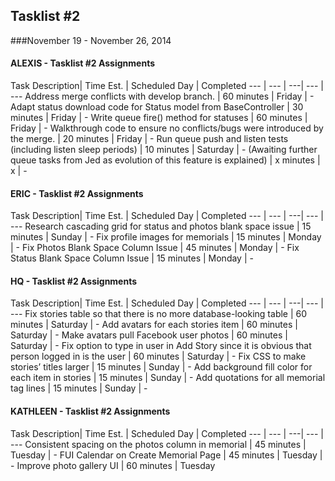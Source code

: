 ## Tasklist #2
###November 19 - November 26, 2014

#### ALEXIS - Tasklist #2 Assignments
Task Description| Time Est. | Scheduled Day | Completed
---   | ---   | ---| --- | ---
Address merge conflicts with develop branch. | 60 minutes | Friday | -
Adapt status download code for Status model from BaseController | 30 minutes | Friday | -
Write queue fire() method for statuses | 60 minutes | Friday | -
Walkthrough code to ensure no conflicts/bugs were introduced by the merge. | 20 minutes | Friday | -
Run queue push and listen tests (including listen sleep periods) | 10 minutes | Saturday | -
(Awaiting further queue tasks from Jed as evolution of this feature is explained) | x minutes | x | -



#### ERIC - Tasklist #2 Assignments
Task Description| Time Est. | Scheduled Day | Completed
---   | ---   | ---| --- | ---
Research cascading grid for status and photos blank space issue | 15 minutes | Sunday | -
Fix profile images for memorials | 15 minutes | Monday | -
Fix Photos Blank Space Column Issue | 45 minutes | Monday | -
Fix Status Blank Space Column Issue | 15 minutes | Monday | -


#### HQ - Tasklist #2 Assignments
Task Description| Time Est. | Scheduled Day | Completed
---   | ---   | ---| --- | ---
Fix stories table so that there is no more database-looking table | 60 minutes | Saturday | -
Add avatars for each stories item | 60 minutes | Saturday | -
Make avatars pull Facebook user photos | 60 minutes | Saturday | -
Fix option to type in user in Add Story since it is obvious that person logged in is the user | 60 minutes | Saturday | -
Fix CSS to make stories’ titles larger | 15 minutes | Sunday | -
Add background fill color for each item in stories | 15 minutes | Sunday | -
Add quotations for all memorial tag lines | 15 minutes | Sunday | -




#### KATHLEEN - Tasklist #2 Assignments
Task Description| Time Est. | Scheduled Day | Completed
---   | ---   | ---| --- | ---
Consistent spacing on the photos column in memorial | 45 minutes | Tuesday | -
FUI Calendar on Create Memorial Page | 45 minutes | Tuesday | -
Improve photo gallery UI | 60 minutes | Tuesday

